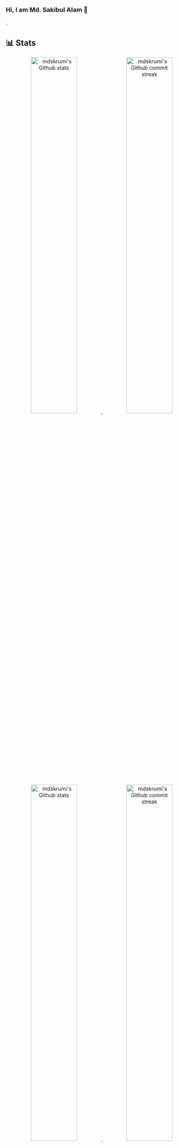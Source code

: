 ### Hi, I am Md. Sakibul Alam 👋

. 

<!--
**mdskrumi/mdskrumi** is a ✨ _special_ ✨ repository because its `README.md` (this file) appears on your GitHub profile.

Here are some ideas to get you started:

- 🔭 I’m currently working on ...
- 🌱 I’m currently learning ...
- 👯 I’m looking to collaborate on ...
- 🤔 I’m looking for help with ...
- 💬 Ask me about ...
- 📫 How to reach me: ...
- 😄 Pronouns: ...
- ⚡ Fun fact: ...
-->

## **📊 Stats**

<div align="center" style="text-align:center">
    <a href="#">
        <img width="49%" src="https://github-readme-stats.vercel.app/api?username=mdskrumi&show_icons=true&theme=graywhite&count_private=true"
            alt="mdskrumi's Github stats">
    </a>
    <a href="#">
        <img width="49%" src="https://github-readme-streak-stats.herokuapp.com/?user=mdskrumi&theme=graywhite"
            alt="mdskrumi's Github commit streak">
    </a>
</div>

<div align="center" style="text-align:center">
    <a href="#">
        <img width="49%" src="https://github-readme-stats.vercel.app/api/top-langs/?username=mdskrumi"
            alt="mdskrumi's Github stats">
    </a>
    <a href="#">
        <img width="49%" src="https://github-readme-stats.vercel.app/api/top-langs/?username=mdskrumi"
            alt="mdskrumi's Github commit streak">
    </a>
</div>

